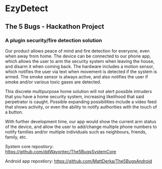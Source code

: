 # EzyDetect
## The 5 Bugs - Hackathon Project

### A plugin security/fire detection solution

Our product allows peace of mind and fire detection for everyone, even when away from home. The device can be connected to our phone app, which allows the user to arm the security system when leaving the house, and disarm it when coming back. The hardware includes a motion sensor, which notifies the user via text when movement is detected if the system is armed. The smoke sensor is always active, and also notifies the user if smoke and/or various toxic gases are detected.

This discrete multipurpose home solution will not alert possible intruders that you have a home security system, increasing likelihood that said perpetrator is caught. Possible expanding possibilities include a video feed that shows activity, or even the ability to notify authorities with the touch of a button.

With further development time, our app would show the current arm status of the device, and allow the user to add/change multiple phone numbers to notify families and/or multiple individuals such as neighbours, friends, family, etc.

System core repostiory: https://github.com/ddWayontec/The5BugsSystemCore

Android app repostiory: https://github.com/MattDerka/The5BugsAndroid
